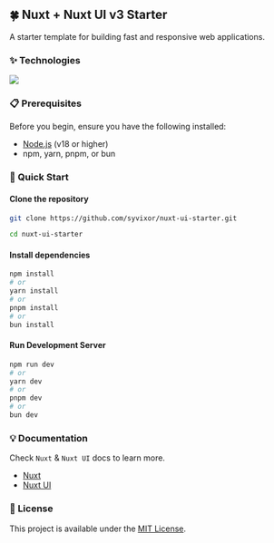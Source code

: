 ## 🍀 Nuxt + Nuxt UI v3 Starter

A starter template for building fast and responsive web applications.

### ✨ Technologies

![](https://skills.syvixor.com/api/icons?i=ts,nuxt,vue,tailwind)

### 📋 Prerequisites

Before you begin, ensure you have the following installed:
- [Node.js](https://nodejs.org) (v18 or higher)
- npm, yarn, pnpm, or bun

### 🚀 Quick Start

#### Clone the repository

```bash
git clone https://github.com/syvixor/nuxt-ui-starter.git
```

```bash
cd nuxt-ui-starter
```

#### Install dependencies

```bash
npm install
# or
yarn install
# or
pnpm install
# or
bun install
```

#### Run Development Server

```bash
npm run dev
# or
yarn dev
# or
pnpm dev
# or
bun dev
```

### 💡 Documentation

Check `Nuxt` & `Nuxt UI` docs to learn more.

- [Nuxt](https://nuxt.com)
- [Nuxt UI](https://ui.nuxt.com)

### 📜 License

This project is available under the [MIT License](LICENSE).